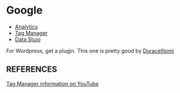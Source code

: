 Google
======

* [Analytics](https://www.google.com/analytics/#?modal_active=none)
* [Tag Manager](https://developers.google.com/tag-manager/quickstart)
* [Data Stuio](https://www.google.com/analytics/data-studio/)


For Wordpress, get a plugin.
This one is pretty good by [Duracelltomi](https://wordpress.org/plugins/duracelltomi-google-tag-manager/)


REFERENCES
----------

[Tag Manager information on YouTube](https://www.youtube.com/watch?v=7FXbsCWsEi8)



